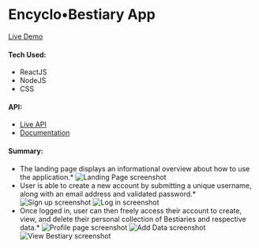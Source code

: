 # Encyclo•Bestiary App
[Live Demo](https://encyclo-bestiary-app.kramseyart.vercel.app/)
#### Tech Used:
- ReactJS
- NodeJS
- CSS
#### API:
- [Live API](https://encyclo-bestiary-app.herokuapp.com/)
- [Documentation](https://github.com/KRamseyArt/19.6_EncycloBestiary-API)
#### Summary:
- The landing page displays an informational overview about how to use the application.\*
![Landing Page screenshot](./screenshots/1_Landing.jpg)
- User is able to create a new account by submitting a unique username, along with an email address and validated password.\*
![Sign up screenshot](./screenshots/2_SignUp.jpg)
![Log in screenshot](./screenshots/3_LogIn.jpg)
- Once logged in, user can then freely access their account to create, view, and delete their personal collection of Bestiaries and respective data.\*
![Profile page screenshot](./screenshots/4_Profile.jpg)
![Add Data screenshot](./screenshots/5_AddData.jpg)
![View Bestiary screenshot](./screenshots/6_ViewBestiary.jpg)